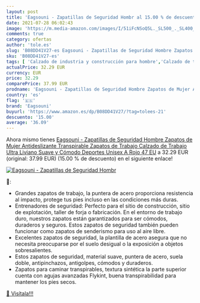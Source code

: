 ```yaml
---
layout: post
title: 'Eagsouni - Zapatillas de Seguridad Hombr al 15.00 % de descuento'
date: 2021-07-28 06:02:43
image: 'https://m.media-amazon.com/images/I/51iFcNSoQ5L._SL500_._SL400_.jpg'
comments: true
category: ofertas
author: 'tole.es'
slug: 'B08DD41V27-es Eagsouni - Zapatillas de Seguridad Hombre Zapatos de Mujer...'
sku: 'B08DD41V27-es'
tags: [ 'Calzado de industria y construcción para hombre','Calzado de trabajo para hombre','Zapatillas de industria y construcción para hombre','Zapatos','Zapatos para hombre','Zapatos y complementos','eagsouni','zapatos', ]
actualPrice: 32.29 EUR
currency: EUR
price: 32.29
comparePrice: 37.99 EUR
prodname: 'Eagsouni - Zapatillas de Seguridad Hombre Zapatos de Mujer Antideslizante Transpirable Zapatos de Trabajo Calzado de Trabajo Ultra Liviano Suave y Cómodo Deportes Unisex  A Rojo  47 EU'
country: 'es'
flag: '🇪🇸'
brand: 'Eagsouni'
buyurl: 'https://www.amazon.es/dp/B08DD41V27/?tag=tolees-21'
descuento: '15.00'
average: '36.09'
---
```


Ahora mismo tienes [Eagsouni - Zapatillas de Seguridad Hombre Zapatos de Mujer Antideslizante Transpirable Zapatos de Trabajo Calzado de Trabajo Ultra Liviano Suave y Cómodo Deportes Unisex  A Rojo  47 EU](https://www.amazon.es/dp/B08DD41V27/?tag=tolees-21) a 32.29 EUR (original: 37.99 EUR) (15.00 %  de descuento) en el siguiente enlace!

[![Eagsouni - Zapatillas de Seguridad Hombr](https://m.media-amazon.com/images/I/51iFcNSoQ5L._SL500_._SL400_.jpg)](https://www.amazon.es/dp/B08DD41V27/?tag=tolees-21)

🔎:

- Grandes zapatos de trabajo, la puntera de acero proporciona resistencia al impacto, protege tus pies incluso en las condiciones más duras.
- Entrenadores de seguridad: Perfecto para el sitio de construcción, sitio de explotación, taller de forja o fabricación. En el entorno de trabajo duro, nuestros zapatos están garantizados para ser cómodos, duraderos y seguros. Estos zapatos de seguridad también pueden funcionar como zapatos de senderismo para uso al aire libre.
- Excelentes zapatos de seguridad, la plantilla de acero asegura que no necesita preocuparse por el suelo desigual o la exposición a objetos sobresalientes.
- Estos zapatos de seguridad, material suave, puntera de acero, suela doble, antipinchazos, antigolpes, cómodos y duraderos.
- Zapatos para caminar transpirables, textura sintética la parte superior cuenta con agujas avanzadas Flykint, buena transpirabilidad para mantener los pies secos.

[🛒 Visítala!!!](https://www.amazon.es/dp/B08DD41V27/?tag=tolees-21)
